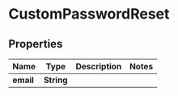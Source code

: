 

# CustomPasswordReset


## Properties

Name | Type | Description | Notes
------------ | ------------- | ------------- | -------------
**email** | **String** |  | 



